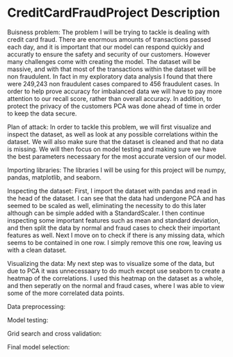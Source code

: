 # CreditCardFraudProject Description

Buisness problem: The problem I will be trying to tackle is dealing with credit card fraud. There are enormous amounts of transactions passed each day, and it is important that our model can respond quickly and accuratly to ensure the safety and security of our customers. However many challenges come with creating the model. The dataset will be massive, and with that most of the transactions within the dataset will be non fraudulent. In fact in my exploratory data analysis I found that there were 249,243 non fraudulent cases compared to 456 fraudulent cases. In order to help prove accuracy for imbalanced data we will have to pay more attention to our recall score, rather than overall accuracy. In addition, to protect the privacy of the customers PCA was done ahead of time in order to keep the data secure. 

Plan of attack: In order to tackle this problem, we will first visualize and inspect the dataset, as well as look at any possible correlations within the dataset. We will also make sure that the dataset is cleaned and that no data is missing. We will then focus on model testing and making sure we have the best parameters necessaary for the most accurate version of our model. 

Importing libraries: The libraries I will be using for this project will be numpy, pandas, matplotlib, and seaborn.

Inspecting the dataset: First, I import the dataset with pandas and read in the head of the dataset. I can see that the data had undergone PCA and has seemed to be scaled as well, eliminating the necessity to do this later although can be simple added with a StandardScaler. I then continue inspecting some important features such as mean and standard deviation, and then split the data by normal and fraud cases to check their important features as well. Next I move on to check if there is any missing data, which seems to be contained in one row. I simply remove this one row, leaving us with a clean dataset.  

Visualizing the data: My next step was to visualize some of the data, but due to PCA it was unnecessaary to do much except use seaborn to create a heatmap of the correlations. I used this heatmap on the dataset as a whole, and then seperatly on the normal and fraud cases, where I was able to view some of the more correlated data points. 

Data preprocessing: 

Model testing: 

Grid search and cross validation: 

Final model selection: 
